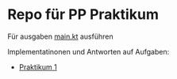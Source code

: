 # Repo für PP Praktikum

Für ausgaben [main.kt](src/P1/main.kt) ausführen

Implementatinonen und Antworten auf Aufgaben:

+ [Praktikum 1](src/P1/README.md)
